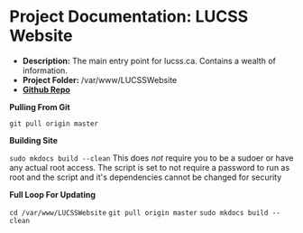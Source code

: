 Project Documentation: LUCSS Website
====================================

 - **Description:** The main entry point for lucss.ca. Contains a wealth of information.
 - **Project Folder:** /var/www/LUCSSWebsite
 - **[Github Repo](https://github.com/LakeheadUComputerScienceSociety/LUCSSWebsite)**

**Pulling From Git**

`git pull origin master`

**Building Site**

`sudo mkdocs build --clean`
This does *not* require you to be a sudoer or have any actual root access. The script is set to not require a password to run as root and the script and it's dependencies cannot be changed for security

**Full Loop For Updating**

`cd /var/www/LUCSSWebsite`
`git pull origin master`
`sudo mkdocs build --clean`


